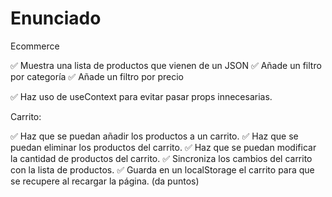 # Enunciado

Ecommerce

✅ Muestra una lista de productos que vienen de un JSON
✅ Añade un filtro por categoría
✅ Añade un filtro por precio

✅ Haz uso de useContext para evitar pasar props innecesarias.

Carrito:

✅ Haz que se puedan añadir los productos a un carrito.
✅ Haz que se puedan eliminar los productos del carrito.
✅ Haz que se puedan modificar la cantidad de productos del carrito.
✅ Sincroniza los cambios del carrito con la lista de productos.
✅ Guarda en un localStorage el carrito para que se recupere al recargar la página. (da puntos)